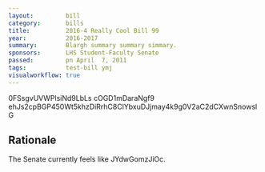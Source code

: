 ```yaml
---
layout:         bill
category:       bills
title:          2016-4 Really Cool Bill 99
year:           2016-2017
summary:        Blargh summary summary simmary.
sponsors:       LHS Student-Faculty Senate
passed:         pn April  7, 2011
tags:           test-bill ymj
visualworkflow: true
---
```



0FSsgvUVWPlsiNd9LbLs cOGD1mDaraNgf9 ehJs2cpBGP450Wt5khzDiRrhC8ClYbxuDJjmay4k9g0V2aC2dCXwnSnowslG 




Rationale
---------
The Senate currently feels like JYdwGomzJiOc.
